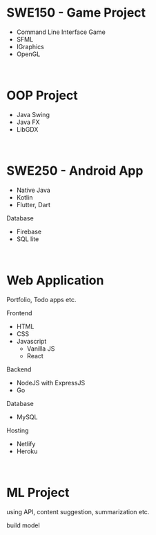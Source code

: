# SWE150 - Game Project

- Command Line Interface Game
- SFML
- IGraphics
- OpenGL

<br>

# OOP Project

- Java Swing
- Java FX
- LibGDX

<br>

# SWE250 - Android App

- Native Java
- Kotlin
- Flutter, Dart

Database
- Firebase
- SQL lite

<br>

# Web Application

Portfolio, Todo apps etc.

Frontend
- HTML
- CSS
- Javascript
    - Vanilla JS
    - React 

Backend
- NodeJS with ExpressJS
- Go

Database
- MySQL

Hosting
- Netlify
- Heroku

<br>

# ML Project

using API, content suggestion, summarization etc.

build model